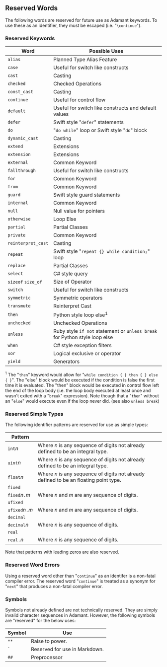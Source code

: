 ## Reserved Words

The following words are reserved for future use as Adamant keywords. To use these as an identifier, they must be escaped (i.e. "`\continue`").

### Reserved Keywords

| Word               | Possible Uses                                                              |
| ------------------ | -------------------------------------------------------------------------- |
| `alias`            | Planned Type Alias Feature                                                 |
| `case`             | Useful for switch like constructs                                          |
| `cast`             | Casting                                                                    |
| `checked`          | Checked Operations                                                         |
| `const_cast`       | Casting                                                                    |
| `continue`         | Useful for control flow                                                    |
| `default`          | Useful for switch like constructs and default values                       |
| `defer`            | Swift style "`defer`" statements                                           |
| `do`               | "`do while`" loop or Swift style "`do`" block                              |
| `dynamic_cast`     | Casting                                                                    |
| `extend`           | Extensions                                                                 |
| `extension`        | Extensions                                                                 |
| `external`         | Common Keyword                                                             |
| `fallthrough`      | Useful for switch like constructs                                          |
| `for`              | Common Keyword                                                             |
| `from`             | Common Keyword                                                             |
| `guard`            | Swift style guard statements                                               |
| `internal`         | Common Keyword                                                             |
| `null`             | Null value for pointers                                                    |
| `otherwise`        | Loop Else                                                                  |
| `partial`          | Partial Classes                                                            |
| `private`          | Common Keyword                                                             |
| `reinterpret_cast` | Casting                                                                    |
| `repeat`           | Swift style "`repeat {} while condition;`" loop                            |
| `replace`          | Partial Classes                                                            |
| `select`           | C# style query                                                             |
| `sizeof` `size_of` | Size of Operator                                                           |
| `switch`           | Useful for switch like constructs                                          |
| `symmetric`        | Symmetric operators                                                        |
| `transmute`        | Reinterpret Cast                                                           |
| `then`             | Python style loop else<sup>1</sup>                                         |
| `unchecked`        | Unchecked Operations                                                       |
| `unless`           | Ruby style `if not` statement or `unless break` for Python style loop else |
| `when`             | C# style exception filters                                                 |
| `xor`              | Logical exclusive or operator                                              |
| `yield`            | Generators                                                                 |

<sup>1</sup> The "`then`" keyword would allow for "`while condition { } then { } else { }`". The "else" block would be executed if the condition is false the first time it is evaluated. The "then" block would be executed in control flow left the end of the loop body (i.e. the loop body executed at least once and wasn't exited with a "`break`" expression). Note though that a "`then`" without an "`else`" would execute even if the loop never did. (see also `unless break`)

### Reserved Simple Types

The following identifier patterns are reserved for use as simple types:

| Pattern           |                                                                                       |
| ----------------- | ------------------------------------------------------------------------------------- |
| `int`*n*          | Where *n* is any sequence of digits not already defined to be an integral type.       |
| `uint`*n*         | Where *n* is any sequence of digits not already defined to be an integral type.       |
| `float`*n*        | Where *n* is any sequence of digits not already defined to be an floating point type. |
| `fixed`           |                                                                                       |
| `fixed`*n*`.`*m*  | Where *n* and *m* are any sequence of digits.                                         |
| `ufixed`          |                                                                                       |
| `ufixed`*n*`.`*m* | Where *n* and *m* are any sequence of digits.                                         |
| `decimal`         |                                                                                       |
| `decimal`*n*      | Where *n* is any sequence of digits.                                                  |
| `real`            |                                                                                       |
| `real.`*n*        | Where *n* is any sequence of digits.                                                  |

Note that patterns with leading zeros are also reserved.

### Reserved Word Errors

Using a reserved word other than "`continue`" as an identifer is a non-fatal compiler error. The reserved word "`continue`" is treated as a synonym for "`next`" that produces a non-fatal compiler error.

### Symbols

Symbols not already defined are not technically reserved. They are simply invalid character sequences in Adamant. However, the following symbols are "reserved" for the below uses:

| Symbol  | Use                           |
| ------- | ----------------------------- |
| `**`    | Raise to power.               |
| `` ` `` | Reserved for use in Markdown. |
| `##`    | Preprocessor                  |
